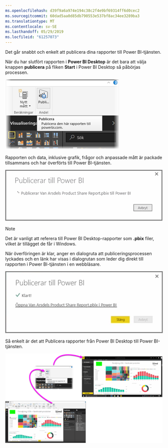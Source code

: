 ```yaml
---
ms.openlocfilehash: d39f9a6a974e194c38c2f4e9bf69314ff6d0cec2
ms.sourcegitcommit: 60dad5aa0d85db790553e537bf8ac34ee3289ba3
ms.translationtype: MT
ms.contentlocale: sv-SE
ms.lasthandoff: 05/29/2019
ms.locfileid: "61257073"
---
```

Det går snabbt och enkelt att publicera dina rapporter till Power BI-tjänsten.

När du har slutfört rapporten i **Power BI Desktop** är det bara att välja knappen **publicera** på fliken **Start** i Power BI Desktop så påbörjas processen.

![](media/4-1-publish-reports/4-1_1.png)

Rapporten och data, inklusive grafik, frågor och anpassade mått är packade tillsammans och har överförts till Power BI-tjänsten.

![](media/4-1-publish-reports/4-1_2.png)

> [!NOTE]
> Det är vanligt att referera till Power BI Desktop-rapporter som **.pbix** filer, vilket är tillägget de får i Windows.
> 

När överföringen är klar, anger en dialogruta att publiceringsprocessen lyckades och en länk har visas i dialogrutan som leder dig direkt till rapporten i Power BI-tjänsten i en webbläsare.

![](media/4-1-publish-reports/4-1_3.png)

Så enkelt är det att Publicera rapporter från Power BI Desktop till Power BI-tjänsten.

![](media/4-1-publish-reports/4-1_4.png)

